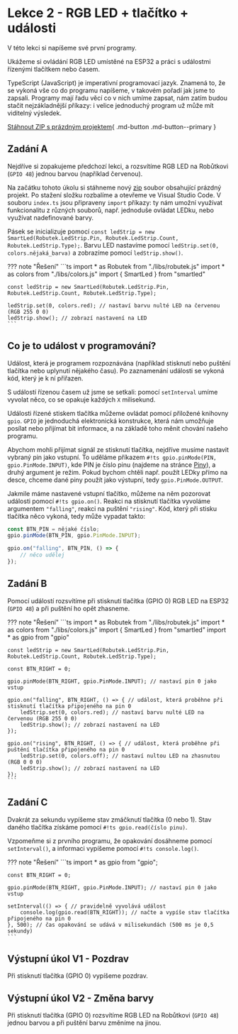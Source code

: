 # Lekce 2 - RGB LED + tlačítko + události

V této lekci si napíšeme své první programy. 

Ukážeme si ovládání RGB LED umístěné na ESP32 a práci s událostmi řízenými tlačítkem nebo časem.

TypeScript (JavaScript) je imperativní programovací jazyk. Znamená to, že se vykoná vše co do programu napíšeme,
v takovém pořadí jak jsme to zapsali. Programy mají řadu věcí co v nich umíme zapsat, nám zatím budou stačit
nejzákladnější příkazy: i velice jednoduchý program už může mít viditelný výsledek.

[Stáhnout ZIP s prázdným projektem](./blank_project.zip){ .md-button .md-button--primary }

## Zadání A

Nejdříve si zopakujeme předchozí lekci, a rozsvítíme RGB LED na Robůtkovi (`GPIO 48`) jednou barvou (například červenou).

Na začátku tohoto úkolu si stáhneme nový [zip](./blank_project.zip) soubor obsahující prázdný projekt. Po stažení složku rozbalíme a otevřeme ve Visual Studio Code. V souboru `index.ts` jsou připraveny `import` příkazy: ty nám umožní využívat funkcionalitu z různých souborů, např. jednoduše ovládat LEDku, nebo využívat nadefinované barvy.

Pásek se inicializuje pomocí `const ledStrip = new SmartLed(Robutek.LedStrip.Pin, Robutek.LedStrip.Count, Robutek.LedStrip.Type);`.
Barvu LED nastavíme pomocí `ledStrip.set(0, colors.nějaká_barva)` a zobrazíme pomocí `ledStrip.show()`.

??? note "Řešení"
    ```ts
    import * as Robutek from "./libs/robutek.js"
    import * as colors from "./libs/colors.js"
    import { SmartLed } from "smartled"

    const ledStrip = new SmartLed(Robutek.LedStrip.Pin, Robutek.LedStrip.Count, Robutek.LedStrip.Type);

    ledStrip.set(0, colors.red); // nastaví barvu nulté LED na červenou (RGB 255 0 0)
    ledStrip.show(); // zobrazí nastavení na LED
    ```

## Co je to událost v programování?

Událost, která je programem rozpoznávána (například stisknutí nebo puštění tlačítka nebo uplynutí nějakého času).
Po zaznamenání události se vykoná kód, který je k ní přiřazen.

S událostí řízenou časem už jsme se setkali: pomocí `setInterval` umíme vyvolat něco, co se opakuje každých `X` milisekund.

Události řízené stiskem tlačítka můžeme ovládat pomocí přiložené knihovny `gpio`.
`GPIO` je jednoduchá elektronická konstrukce, která nám umožňuje posílat nebo přijímat bit informace, a na základě toho měnit chování našeho programu.

Abychom mohli přijímat signál ze stisknutí tlačítka, nejdříve musíme nastavit vybraný pin jako vstupní. To uděláme příkazem `#!ts gpio.pinMode(PIN, gpio.PinMode.INPUT)`, kde PIN je číslo pinu (najdeme na stránce [Piny](../index.md#přehled-pinů)), a druhý argument je režim. Pokud bychom chtěli např. použít LEDky přímo na desce, chceme dané piny použít jako výstupní, tedy `gpio.PinMode.OUTPUT`.

Jakmile máme nastavené vstupní tlačítko, můžeme na něm pozorovat události pomocí `#!ts gpio.on()`. Reakci na stisknutí tlačítka vyvoláme argumentem `"falling"`, reakci na puštění `"rising"`. Kód, který při stisku tlačítka něco vykoná, tedy může vypadat takto:

```ts
const BTN_PIN = nějaké číslo;
gpio.pinMode(BTN_PIN, gpio.PinMode.INPUT); 

gpio.on("falling", BTN_PIN, () => {
    // něco udělej
});
```

## Zadání B

Pomocí událostí rozsvítíme při stisknutí tlačítka (GPIO 0) RGB LED na ESP32 (`GPIO 48`) a při puštění ho opět zhasneme.

??? note "Řešení"
    ```ts
    import * as Robutek from "./libs/robutek.js"
    import * as colors from "./libs/colors.js"
    import { SmartLed } from "smartled"
    import * as gpio from "gpio"

    const ledStrip = new SmartLed(Robutek.LedStrip.Pin, Robutek.LedStrip.Count, Robutek.LedStrip.Type);

    const BTN_RIGHT = 0;

    gpio.pinMode(BTN_RIGHT, gpio.PinMode.INPUT); // nastaví pin 0 jako vstup

    gpio.on("falling", BTN_RIGHT, () => { // událost, která proběhne při stisknutí tlačítka připojeného na pin 0
        ledStrip.set(0, colors.red); // nastaví barvu nulté LED na červenou (RGB 255 0 0)
        ledStrip.show(); // zobrazí nastavení na LED
    });

    gpio.on("rising", BTN_RIGHT, () => { // událost, která proběhne při puštění tlačítka připojeného na pin 0
        ledStrip.set(0, colors.off); // nastaví nultou LED na zhasnutou (RGB 0 0 0)
        ledStrip.show(); // zobrazí nastavení na LED
    });
    ```

## Zadání C

Dvakrát za sekundu vypíšeme stav zmáčknutí tlačítka (0 nebo 1). Stav daného tlačítka získáme pomocí `#!ts gpio.read(číslo pinu)`.

Vzpomeňme si z prvního programu, že opakování dosáhneme pomocí `setInterval()`, a informaci vypíšeme pomocí `#!ts console.log()`.

??? note "Řešení"
    ```ts
    import * as gpio from "gpio";

    const BTN_RIGHT = 0;

    gpio.pinMode(BTN_RIGHT, gpio.PinMode.INPUT); // nastaví pin 0 jako vstup

    setInterval(() => { // pravidelně vyvolává událost
        console.log(gpio.read(BTN_RIGHT)); // načte a vypíše stav tlačítka připojeného na pin 0
    }, 500); // čas opakování se udává v milisekundách (500 ms je 0,5 sekundy)
    ```

## Výstupní úkol V1 - Pozdrav

Při stisknutí tlačítka (GPIO 0) vypíšeme pozdrav.

## Výstupní úkol V2 - Změna barvy

Při stisknutí tlačítka (GPIO 0) rozsvítíme RGB LED na Robůtkovi (`GPIO 48`) jednou barvou a při puštění barvu změníme na jinou.

